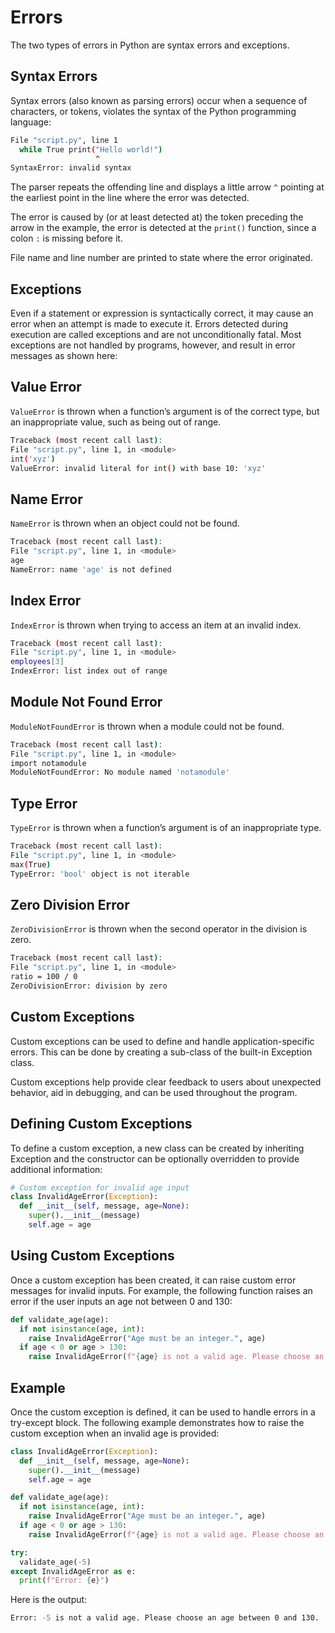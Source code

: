 # Errors
The two types of errors in Python are syntax errors and exceptions.

## Syntax Errors
Syntax errors (also known as parsing errors) occur when a sequence of characters, or tokens, violates the syntax of the Python programming language:
```bash
File "script.py", line 1
  while True print("Hello world!")
                   ^
SyntaxError: invalid syntax
```
The parser repeats the offending line and displays a little arrow `^` pointing at the earliest point in the line where the error was detected.

The error is caused by (or at least detected at) the token preceding the arrow in the example, the error is detected at the `print()` function, since a colon `:` is missing before it.

File name and line number are printed to state where the error originated.

## Exceptions
Even if a statement or expression is syntactically correct, it may cause an error when an attempt is made to execute it. Errors detected during execution are called exceptions and are not unconditionally fatal. Most exceptions are not handled by programs, however, and result in error messages as shown here:

## Value Error
`ValueError` is thrown when a function’s argument is of the correct type, but an inappropriate value, such as being out of range.
```bash
Traceback (most recent call last):
File "script.py", line 1, in <module>
int('xyz')
ValueError: invalid literal for int() with base 10: 'xyz'
```

## Name Error
`NameError` is thrown when an object could not be found.
```bash
Traceback (most recent call last):
File "script.py", line 1, in <module>
age
NameError: name 'age' is not defined
```

## Index Error
`IndexError` is thrown when trying to access an item at an invalid index.
```bash
Traceback (most recent call last):
File "script.py", line 1, in <module>
employees[3]
IndexError: list index out of range
```

## Module Not Found Error
`ModuleNotFoundError` is thrown when a module could not be found.
```bash
Traceback (most recent call last):
File "script.py", line 1, in <module>
import notamodule
ModuleNotFoundError: No module named 'notamodule'
```

## Type Error
`TypeError` is thrown when a function’s argument is of an inappropriate type.
```bash
Traceback (most recent call last):
File "script.py", line 1, in <module>
max(True)
TypeError: 'bool' object is not iterable
```

## Zero Division Error
`ZeroDivisionError` is thrown when the second operator in the division is zero.
```bash
Traceback (most recent call last):
File "script.py", line 1, in <module>
ratio = 100 / 0
ZeroDivisionError: division by zero
```

## Custom Exceptions
Custom exceptions can be used to define and handle application-specific errors. This can be done by creating a sub-class of the built-in Exception class.

Custom exceptions help provide clear feedback to users about unexpected behavior, aid in debugging, and can be used throughout the program.

## Defining Custom Exceptions
To define a custom exception, a new class can be created by inheriting Exception and the constructor can be optionally overridden to provide additional information:
```py
# Custom exception for invalid age input
class InvalidAgeError(Exception):
  def __init__(self, message, age=None):
    super().__init__(message)
    self.age = age
```

## Using Custom Exceptions
Once a custom exception has been created, it can raise custom error messages for invalid inputs. For example, the following function raises an error if the user inputs an age not between 0 and 130:
```py
def validate_age(age):
  if not isinstance(age, int):
    raise InvalidAgeError("Age must be an integer.", age)
  if age < 0 or age > 130:
    raise InvalidAgeError(f"{age} is not a valid age. Please choose an age between 0 and 130.", age)
```

## Example
Once the custom exception is defined, it can be used to handle errors in a try-except block. The following example demonstrates how to raise the custom exception when an invalid age is provided:
```py
class InvalidAgeError(Exception):
  def __init__(self, message, age=None):
    super().__init__(message)
    self.age = age

def validate_age(age):
  if not isinstance(age, int):
    raise InvalidAgeError("Age must be an integer.", age)
  if age < 0 or age > 130:
    raise InvalidAgeError(f"{age} is not a valid age. Please choose an age between 0 and 130.", age)

try:
  validate_age(-5)
except InvalidAgeError as e:
  print(f"Error: {e}")
```

Here is the output:
```bash
Error: -5 is not a valid age. Please choose an age between 0 and 130.
```